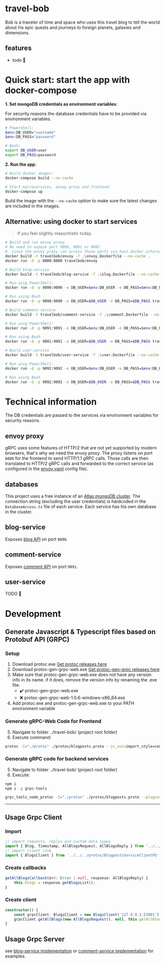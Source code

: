 # travel-bob

Bob is a traveler of time and space who uses this travel blog to tell the world about his epic quests and journeys to foreign planets, galaxies and dimensions.

## features
- todo :triangular_flag_on_post:


# Quick start: start the app with docker-compose

**1. Set mongoDB credentials as environment variables**:

For security reasons the database credentials have to be provided via environment variables.

```sh
# PowerShell:
$env:DB_USER="username"
$env:DB_PASS="password"
```
```sh
# Bash:
export DB_USER=user
export DB_PASS=password
```

**2. Run the app**:
```sh
# Build docker images:
docker-compose build --no-cache

# Start microservices, envoy proxy and frontend:
docker-compose up
```
Build the image with the `--no-cache` option to make sure the latest changes are included in the images.

## Alternative: using docker to start services

> If you feel slightly masochistic today.

```sh
# Build and run envoy proxy.
# No need to expose port 9090, 9091 or 9092
#  since the envoy proxy can access those ports via host.docker.internal
docker build -t travelbob/envoy -f .\envoy.Dockerfile --no-cache .
docker run -d -p 8080:8080 travelbob/envoy
```
```sh
# Build blog-service
docker build -t travelbob/blog-service -f .\blog.Dockerfile --no-cache .

# Run usig PowerShell:
docker run -d -p 9090:9090 -e DB_USER=$env:DB_USER -e DB_PASS=$env:DB_PASS travelbob/blog-service

# Run using Bash
docker run -d -p 9090:9090 -e DB_USER=$DB_USER -e DB_PASS=$DB_PASS travelbob/blog-service
```
```sh
# Build comment-service
docker build -t travelbob/comment-service -f .\comment.Dockerfile --no-cache .

# Run usig PowerShell:
docker run -d -p 9091:9091 -e DB_USER=$env:DB_USER -e DB_PASS=$env:DB_PASS travelbob/comment-service

# Run using Bash
docker run -d -p 9091:9091 -e DB_USER=$DB_USER -e DB_PASS=$DB_PASS travelbob/comment-service
```
```sh
# Build user-service
docker build -t travelbob/user-service -f .\user.Dockerfile --no-cache .

# Run usig PowerShell:
docker run -d -p 9092:9092 -e DB_USER=$env:DB_USER -e DB_PASS=$env:DB_PASS travelbob/user-service

# Run using Bash
docker run -d -p 9092:9092 -e DB_USER=$DB_USER -e DB_PASS=$DB_PASS travelbob/user-service
```


# Technical information

The DB credentials are passed to the services via environment variables for security reasons.

## envoy proxy

gRPC uses some features of HTTP/2 that are not yet supported by modern browsers, that's why we need the envoy proxy.
The proxy listens on port `8080` for the frontend to send HTTP/1.1 gRPC calls. Those calls are then translated to HTTP/2 gRPC calls and forwarded to the correct service (as configured in the [envoy.yaml](https://github.com/Jackle1996/travel-bob/blob/master/envoy/envoy.yaml) config file).

## databases

This project uses a free instance of an [Atlas mongoDB cluster](https://www.mongodb.com/cloud). The connection string (excluding the user credentials) is hardcoded in the `DatabaseAccess.ts` file of each service. Each service has his own database in the cluster.

## blog-service

Exposes [blog API](https://github.com/Jackle1996/travel-bob/blob/master/protos/blogposts.proto) on port `9090`.

## comment-service

Exposes [comment API](https://github.com/Jackle1996/travel-bob/blob/master/protos/comments.proto) on port `9091`.

## user-service

TODO :triangular_flag_on_post:


# Development

## Generate Javascript & Typescript files based on Protobuf API (GRPC)
### Setup
1. Download protoc.exe [Get protoc releases here](https://github.com/protocolbuffers/protobuf/releases)
2. Download protoc-gen-grpc-web.exe [Get protoc-gen-grpc releases here](https://github.com/grpc/grpc-web/releases)
3. Make sure that protoc-gen-grpc-web.exe does not have any version info in its name. if it does, remove the version info by renaming the .exe file:
    - :heavy_check_mark: protoc-gen-grpc-web.exe
    - :x: protoc-gen-grpc-web-1.0.6-windows-x86_64.exe
4. Add protoc.exe and protoc-gen-grpc-web.exe to your PATH environment variable

### Generate gRPC-Web Code for Frontend
5. Navigate to folder ../travel-bob/ (project root folder)
6. Execute command:

```bash
protoc -I="./protos" ./protos/blogposts.proto --js_out=import_style=commonjs:./api/grpc-web-ts --grpc-web_out=import_style=typescript,mode=grpcwebtext:./api/grpc-web-ts
```

### Generate gRPC code for backend services
5. Navigate to folder ../travel-bob/ (project root folder)
6. Execute:

```bash
npm i
npm i -g grpc-tools

grpc_tools_node_protoc -I="./protos" ./protos/blogposts.proto --plugin=protoc-gen-ts=$($(Get-Location).ToString())/node_modules/.bin/protoc-gen-ts.cmd --grpc_out=./api/grpc-ts --js_out=import_style=commonjs:./api/grpc-ts --ts_out=./api/grpc-ts
```

-----------------------------

## Usage Grpc Client
### Import
```ts
// import requests, replys and custom data types
import { Blog, Timestamp, AllBlogsRequest, AllBlogsReply } from '../../../protos/blogposts_pb';
// import client stub
import { BlogsClient } from '../../../protos/BlogpostsServiceClientPb';
```

### Create callbacks
```ts
getAllBlogsCallback(err: Error | null, response: AllBlogsReply) {
    this.blogs = response.getBlogsList();
}
```

### Create client
```ts
constructor() {
    const grpcClient: BlogsClient = new BlogsClient('127.0.0.1:53001');
    grpcClient.getAllBlogs(new AllBlogsRequest(), null, this.getAllBlogsCallback);
}
```

## Usage Grpc Server

see [blog-service implementation](https://github.com/Jackle1996/travel-bob/blob/master/blog-service/src/GrpcServer.ts) or [comment-service implementation](https://github.com/Jackle1996/travel-bob/blob/master/comment-service/src/GrpcServer.ts) for examples.